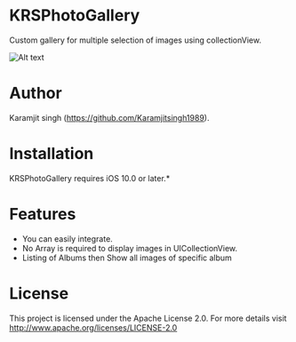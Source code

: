 # KRSPhotoGallery
Custom gallery for multiple selection of images using collectionView.

![Alt text](http://i.imgur.com/E4r7Zde.gif "FAParallaxTutorialScreens-Gif")

# Author
Karamjit singh (https://github.com/Karamjitsingh1989).


# Installation
KRSPhotoGallery requires iOS 10.0 or later.*

# Features
* You can easily integrate.
* No Array is required to display images in UICollectionView.
* Listing of Albums then Show all images of specific album

# License
This project is licensed under the Apache License 2.0.
For more details visit http://www.apache.org/licenses/LICENSE-2.0
